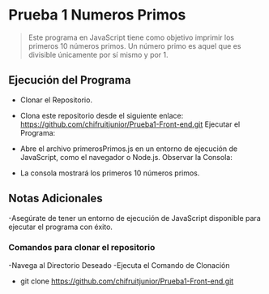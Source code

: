 <a name="readme-top"></a>

# Prueba 1 Numeros Primos

> Este programa en JavaScript tiene como objetivo imprimir los primeros 10 números primos. Un número primo es aquel que es divisible únicamente por sí mismo y por 1.

## Ejecución del Programa
- Clonar el Repositorio.

- Clona este repositorio desde el siguiente enlace: https://github.com/chifruitjunior/Prueba1-Front-end.git
  Ejecutar el Programa:

- Abre el archivo primerosPrimos.js en un entorno de ejecución de JavaScript, como el navegador o Node.js.
  Observar la Consola:

- La consola mostrará los primeros 10 números primos.


## Notas Adicionales
-Asegúrate de tener un entorno de ejecución de JavaScript disponible para ejecutar el programa con éxito.

### Comandos para clonar el repositorio
-Navega al Directorio Deseado
-Ejecuta el Comando de Clonación
- git clone https://github.com/chifruitjunior/Prueba1-Front-end.git
